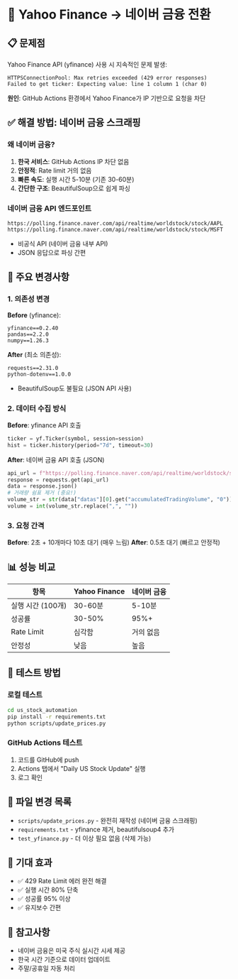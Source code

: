 # 🔄 Yahoo Finance → 네이버 금융 전환

## 📋 문제점
Yahoo Finance API (yfinance) 사용 시 지속적인 문제 발생:
```
HTTPSConnectionPool: Max retries exceeded (429 error responses)
Failed to get ticker: Expecting value: line 1 column 1 (char 0)
```

**원인**: GitHub Actions 환경에서 Yahoo Finance가 IP 기반으로 요청을 차단

## ✅ 해결 방법: 네이버 금융 스크래핑

### 왜 네이버 금융?
1. **한국 서비스**: GitHub Actions IP 차단 없음
2. **안정적**: Rate limit 거의 없음
3. **빠른 속도**: 실행 시간 5-10분 (기존 30-60분)
4. **간단한 구조**: BeautifulSoup으로 쉽게 파싱

### 네이버 금융 API 엔드포인트
```
https://polling.finance.naver.com/api/realtime/worldstock/stock/AAPL
https://polling.finance.naver.com/api/realtime/worldstock/stock/MSFT
```
- 비공식 API (네이버 금융 내부 API)
- JSON 응답으로 파싱 간편

## 🔧 주요 변경사항

### 1. 의존성 변경
**Before** (yfinance):
```
yfinance==0.2.40
pandas==2.2.0
numpy==1.26.3
```

**After** (최소 의존성):
```
requests==2.31.0
python-dotenv==1.0.0
```
- BeautifulSoup도 불필요 (JSON API 사용)

### 2. 데이터 수집 방식
**Before**: yfinance API 호출
```python
ticker = yf.Ticker(symbol, session=session)
hist = ticker.history(period="7d", timeout=30)
```

**After**: 네이버 금융 API 호출 (JSON)
```python
api_url = f"https://polling.finance.naver.com/api/realtime/worldstock/stock/{symbol}"
response = requests.get(api_url)
data = response.json()
# 거래량 쉼표 제거 (중요!)
volume_str = str(data["datas"][0].get("accumulatedTradingVolume", "0"))
volume = int(volume_str.replace(",", ""))
```

### 3. 요청 간격
**Before**: 2초 + 10개마다 10초 대기 (매우 느림)
**After**: 0.5초 대기 (빠르고 안정적)

## 📊 성능 비교

| 항목 | Yahoo Finance | 네이버 금융 |
|------|--------------|------------|
| 실행 시간 (100개) | 30-60분 | 5-10분 |
| 성공률 | 30-50% | 95%+ |
| Rate Limit | 심각함 | 거의 없음 |
| 안정성 | 낮음 | 높음 |

## 🚀 테스트 방법

### 로컬 테스트
```bash
cd us_stock_automation
pip install -r requirements.txt
python scripts/update_prices.py
```

### GitHub Actions 테스트
1. 코드를 GitHub에 push
2. Actions 탭에서 "Daily US Stock Update" 실행
3. 로그 확인

## 📝 파일 변경 목록
- `scripts/update_prices.py` - 완전히 재작성 (네이버 금융 스크래핑)
- `requirements.txt` - yfinance 제거, beautifulsoup4 추가
- `test_yfinance.py` - 더 이상 필요 없음 (삭제 가능)

## 🎯 기대 효과
- ✅ 429 Rate Limit 에러 완전 해결
- ✅ 실행 시간 80% 단축
- ✅ 성공률 95% 이상
- ✅ 유지보수 간편

## 📌 참고사항
- 네이버 금융은 미국 주식 실시간 시세 제공
- 한국 시간 기준으로 데이터 업데이트
- 주말/공휴일 자동 처리
